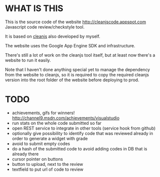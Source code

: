 WHAT IS THIS
============

This is the source code of the website http://cleanjscode.appspot.com
Javascript code review/checkstyle tool.

It is based on [cleanjs](https://github.com/captainbrosset/cleanjs) also developed by myself.

The website uses the Google App Engine SDK and infrastructure.

There's still a lot of work on the cleanjs tool itself, but at least now there's a website to run it easily.

Note that I haven't done anything special yet to manage the dependency from the website to cleanjs, so it is required to copy the required cleanjs version into the root folder of the website before deploying to prod.

TODO
====

- achievements, gifs for winners! http://channel9.msdn.com/achievements/visualstudio
- run stats on the whole code submitted so far
- open REST service to integrate in other tools (service hook from github)
- optionally give possibility to identify code that was reviewed already in order to generate a widget with grade
- avoid to submit empty codes
- do a hash of the submitted code to avoid adding codes in DB that is already there
- cursor pointer on buttons
- button to upload, next to the review
- textfield to put url of code to review
